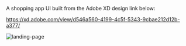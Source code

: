 A shopping app UI built from the Adobe XD design link below:

https://xd.adobe.com/view/d546a560-4199-4c5f-5343-9cbae212d12b-a377/

![landing-page](https://github.com/JideijeEmeka/shopping_app/blob/main/assets/gif/20210904_003228.gif)